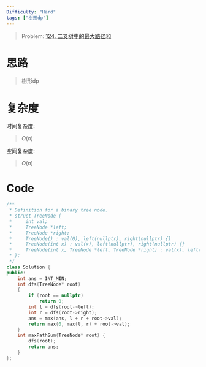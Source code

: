 ```yaml
---
Difficulty: "Hard"
tags: ["樹形dp"]
---
```



> Problem: [124. 二叉树中的最大路径和](https://leetcode.cn/problems/binary-tree-maximum-path-sum/description/)

# 思路

> 樹形dp

# 复杂度

时间复杂度:
> $O(n)$

空间复杂度:
> $O(n)$


# Code
```C++ 
/**
 * Definition for a binary tree node.
 * struct TreeNode {
 *     int val;
 *     TreeNode *left;
 *     TreeNode *right;
 *     TreeNode() : val(0), left(nullptr), right(nullptr) {}
 *     TreeNode(int x) : val(x), left(nullptr), right(nullptr) {}
 *     TreeNode(int x, TreeNode *left, TreeNode *right) : val(x), left(left), right(right) {}
 * };
 */
class Solution {
public:
    int ans = INT_MIN;
    int dfs(TreeNode* root)
    {
        if (root == nullptr)
            return 0;
        int l = dfs(root->left);
        int r = dfs(root->right);
        ans = max(ans, l + r + root->val);
        return max(0, max(l, r) + root->val);
    }
    int maxPathSum(TreeNode* root) {
        dfs(root);
        return ans;
    }
};
```
  

